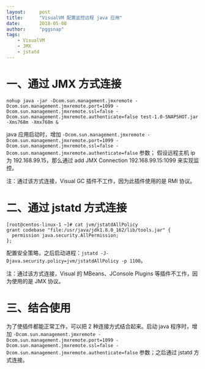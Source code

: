```yaml
---
layout:     post
title:      "VisualVM 配置监控远程 java 应用"
date:       2018-05-08
author:     "pggsnap"
tags:
    - VisualVM
    - JMX
    - jstatd
---
```


# 一、通过 JMX 方式连接
```
nohup java -jar -Dcom.sun.management.jmxremote -Dcom.sun.management.jmxremote.port=1099 -Dcom.sun.management.jmxremote.ssl=false -Dcom.sun.management.jmxremote.authenticate=false test-1.0-SNAPSHOT.jar -Xms768m -Xmx768m &
```

java 应用启动时，增加 `-Dcom.sun.management.jmxremote -Dcom.sun.management.jmxremote.port=1099 -Dcom.sun.management.jmxremote.ssl=false -Dcom.sun.management.jmxremote.authenticate=false` 参数；
假设远程主机 ip 为 192.168.99.15，那么通过 add JMX Connection 192.168.99.15:1099 来实现监控。

注：通过该方式连接，Visual GC 插件不工作，因为此插件使用的是 RMI 协议。

# 二、通过 jstatd 方式连接
```
[root@centos-linux-1 ~]# cat jvm/jstatdAllPolicy
grant codebase "file:/usr/java/jdk1.8.0_162/lib/tools.jar" {
  permission java.security.AllPermission;
};
```

配置安全策略，之后启动进程：`jstatd -J-Djava.security.policy=jvm/jstatdAllPolicy -p 1100`。

注：通过该方式连接，Visual 的 MBeans、JConsole Plugins 等插件不工作，因为使用的是 JMX 协议。

# 三、结合使用
为了使插件都能正常工作，可以把 2 种连接方式结合起来。启动 java 程序时，增加 `-Dcom.sun.management.jmxremote -Dcom.sun.management.jmxremote.port=1099 -Dcom.sun.management.jmxremote.ssl=false -Dcom.sun.management.jmxremote.authenticate=false` 参数；之后通过 jstatd 方式连接。
